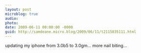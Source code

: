 ```yaml
---
layout: post
microblog: true
audio: 
photo: 
date: 2009-06-11 00:00:00 -0000
guid: http://samdeane.micro.blog/2009/06/11/t2115835111.html
---
```

updating my iphone from 3.0b5 to 3.0gm... more nail biting...
